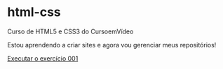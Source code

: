 # html-css
 Curso de HTML5 e CSS3 do CursoemVídeo

Estou aprendendo a criar sites e agora vou gerenciar meus repositórios!

<a href="https://desenvolvedorvinicius.github.io/html-css/exercícios/ex001/index.html">Executar o exercício 001</a>